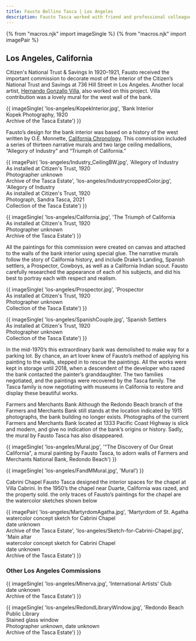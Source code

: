 ```yaml
---
title: Fausto Bellino Tasca | Los Angeles
description: Fausto Tasca worked with friend and professional colleague, Carlo Wostry, at Saint Andrew’s Church in Pasadena, California.
---
```

{% from "macros.njk" import imageSingle %}
{% from "macros.njk" import imagePair %}

## Los Angeles, California

<span class="intro">Citizen's National Trust & Savings </span>In 1920&#8211;1921, Fausto received the important commission to decorate most of the interior of the Citizen’s National Trust and Savings at 736 Hill Street in Los Angeles. Another local artist, <a href="https://collections.lacma.org/node/166797" target="_blank">Hernando Gonzallo Villa</a>, also worked on this project. Villa contribution was a lovely mural for the west wall of the bank.

{{ imageSingle(
'los-angeles/KopekInterior.jpg',
'Bank Interior<br>Kopek Photography, 1920<br>Archive of the Tasca Estate')
}}

Fausto’s design for the bank interior was based on a history of the west written by O.E. Monnette, <a href="https://www.google.com/books/edition/California_Chronology/gBs1AQAAMAAJ?hl=en&gbpv=1" target="_blank">California Chronology</a>. This commission included a series of thirteen narrative murals and two large ceiling medallions, “Allegory of Industry” and “Triumph of California.”

{{ imagePair(
'los-angeles/Industry_CeilingBW.jpg',
'Allegory of Industry<br>As installed at Citizen\'s Trust, 1920<br>Photographer unknown<br>Archive of the Tasca Estate',
'los-angeles/IndustrycroppedColor.jpg',
'Allegory of Industry<br>As installed at Citizen\'s Trust, 1920<br>Photograph, Sandra Tasca, 2021<br>Collection of the Tasca Estate')
}}

{{ imageSingle(
'los-angeles/California.jpg',
'The Triumph of California<br>As installed at Citizen\'s Trust, 1920<br>Photographer unknown<br>Archive of the Tasca Estate')
}}

All the paintings for this commission were created on canvas and attached to the walls of the bank interior using special glue. The narrative murals follow the story of California history, and include Drake’s Landing, Spanish settlers, a Prospector, Cowboys, as well as a California Indian scout. Fausto carefully researched the appearance of each of his subjects, and did his best to portray each with respect and realism.

{{ imageSingle(
'los-angeles/Prospector.jpg',
'Prospector<br>As installed at Citizen\'s Trust, 1920<br>Photographer unknown<br>Collection of the Tasca Estate')
}}

{{ imageSingle(
'los-angeles/SpanishCouple.jpg',
'Spanish Settlers<br>As installed at Citizen\'s Trust, 1920<br>Photographer unknown<br>Collection of the Tasca Estate')
}}

In the mid-1970’s this extraordinary bank was demolished to make way for a parking lot. By chance, an art lover knew of Fausto’s method of applying his painting to the walls, stepped in to rescue the paintings. All the works were kept in storage until 2018, when a descendent of the developer who razed the bank contacted the painter’s granddaughter. The two families negotiated, and the paintings were recovered by the Tasca family. The Tasca family is now negotiating with museums in California to restore and display these beautiful works.

<span class="intro">Farmers and Merchants Bank </span>Although the Redondo Beach branch of the Farmers and Merchants Bank still stands at the location indicated by 1915 photographs, the bank building no longer exists. Photographs of the current Farmers and Merchants Bank located at 1333 Pacific Coast Highway is slick and modern, and give no indication of the bank’s origins or history. Sadly, the mural by Fausto Tasca has also disappeared.

{{ imageSingle(
'los-angeles/Mural.jpg',
'"The Discovery of Our Great California", a mural painting by Fausto Tasca, to adorn walls of Farmers and Merchants National Bank, Redondo Beach')
}}

{{ imageSingle(
'los-angeles/FandMMural.jpg',
'Mural')
}}

<span class="intro">Cabrini Chapel </span>Fausto Tasca designed the interior spaces for the chapel at Villa Cabrini. In the 1950’s the chapel near Duarte, California was razed, and the property sold. the only traces of Fausto’s paintings for the chapel are the watercolor sketches shown below

{{ imagePair(
'los-angeles/MartyrdomAgatha.jpg',
'Martyrdom of St. Agatha<br>watercolor concept sketch for Cabrini Chapel<br>date unknown<br>Archive of the Tasca Estate',
'los-angeles/Sketch-for-Cabrini-Chapel.jpg',
'Main altar<br>watercolor concept sketch for Cabrini Chapel<br>date unknown<br>Archive of the Tasca Estate')
}}

### Other Los Angeles Commissions

{{ imageSingle(
'los-angeles/MInerva.jpg',
'International Artists\' Club<br>date unknown<br>Archive of the Tasca Estate')
}}

<div id="redondo-library">
{{ imageSingle(
'los-angeles/RedondLibraryWindow.jpg',
'Redondo Beach Public Library<br>Stained glass window<br>Photographer unknown, date unknown<br>Archive of the Tasca Estate')
}}
</div>
